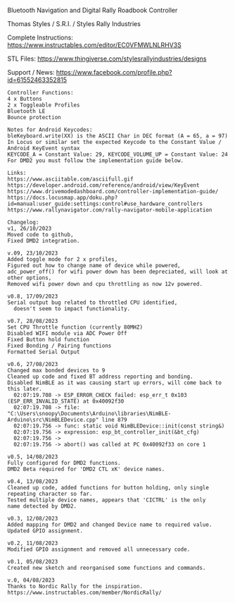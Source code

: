Bluetooth Navigation and Digital Rally Roadbook Controller 

Thomas Styles / S.R.I. / Styles Rally Industries

Complete Instructions:
https://www.instructables.com/editor/EC0VFMWLNLRHV3S

STL Files:
https://www.thingiverse.com/stylesrallyindustries/designs

Support / News:
https://www.facebook.com/profile.php?id=61552463352815
    
    Controller Functions:
    4 x Buttons
    2 x Toggleable Profiles
    Bluetooth LE
    Bounce protection

    Notes for Android Keycodes:
    bleKeyboard.write(XX) is the ASCII Char in DEC format (A = 65, a = 97)
    In Locus or similar set the expected Keycode to the Constant Value / Android KeyEvent syntax
    KEYCODE_A = Constant Value: 29, KEYCODE_VOLUME_UP = Constant Value: 24
    For DMD2 you must follow the implementation guide below.
    
    Links:
    https://www.asciitable.com/asciifull.gif
    https://developer.android.com/reference/android/view/KeyEvent
    https://www.drivemodedashboard.com/controller-implementation-guide/
    https://docs.locusmap.app/doku.php?id=manual:user_guide:settings:control#use_hardware_controllers
    https://www.rallynavigator.com/rally-navigator-mobile-application

    Changelog:
    v1, 26/10/2023
    Moved code to github, 
    Fixed DMD2 integration. 
    
    v.09, 23/10/2023
    Added toggle mode for 2 x profiles,
    Figured out how to change name of device while powered,
    adc_power_off() for wifi power down has been depreciated, will look at other options,
    Removed wifi power down and cpu throttling as now 12v powered.

    v0.8, 17/09/2023
    Serial output bug related to throttled CPU identified,
      doesn't seem to impact functionality.

    v0.7, 28/08/2023
    Set CPU Throttle function (currently 80MHZ)
    Disabled WIFI module via ADC Power Off
    Fixed Button hold function
    Fixed Bonding / Pairing functions
    Formatted Serial Output

    v0.6, 27/08/2023
    Changed max bonded devices to 9
    Cleaned up code and fixed BT address reporting and bonding.
    Disabled NimBLE as it was causing start up errors, will come back to this later.
      02:07:19.708 -> ESP_ERROR_CHECK failed: esp_err_t 0x103 (ESP_ERR_INVALID_STATE) at 0x40092f30
      02:07:19.708 -> file: "C:\Users\snoopy\Documents\Arduino\libraries\NimBLE-Arduino\src\NimBLEDevice.cpp" line 879
      02:07:19.756 -> func: static void NimBLEDevice::init(const string&)
      02:07:19.756 -> expression: esp_bt_controller_init(&bt_cfg)
      02:07:19.756 ->
      02:07:19.756 -> abort() was called at PC 0x40092f33 on core 1

    v0.5, 14/08/2023
    Fully configured for DMD2 functions.
    DMD2 Beta required for 'DMD2 CTL xK' device names.

    v0.4, 13/08/2023
    Cleaned up code, added functions for button holding, only single
    repeating character so far.
    Tested multiple device names, appears that 'CICTRL' is the only
    name detected by DMD2.

    v0.3, 12/08/2023
    Added mapping for DMD2 and changed Device name to required value.
    Updated GPIO assignment.

    v0.2, 11/08/2023
    Modified GPIO assignment and removed all unnecessary code.

    v0.1, 05/08/2023
    Created new sketch and reorganised some functions and commands.

    v.0, 04/08/2023
    Thanks to Nordic Rally for the inspiration.
    https://www.instructables.com/member/NordicRally/
